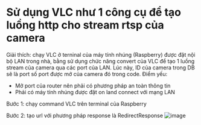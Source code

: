 # Sử dụng VLC như 1 công cụ để tạo luồng http cho stream rtsp của camera  

Giải thích: chạy VLC ở terninal của máy tính nhúng (Raspberry) được đặt nội bộ LAN trong nhà, bằng sử dụng chức năng convert của VLC để tạo 1 luồng stream của camera qua các port của LAN. Lúc này, ID của camera trong DB sẽ là port số port được mở của camera đó trong code.
Điểm yếu:  
  - Mở port của router nên phải có phương pháp an toàn thông tin
  - Phải có máy tính nhúng được đặt on land connect với mạng LAN  
  
Bước 1: chạy command VLC trên terminal của Raspberry

Bước 2: tạo url với phương pháp response là RedirectResponse
![image](https://github.com/nguyenlegialam/rtsp_to_http_vlc/assets/116132135/ddac3a8a-9af2-44c0-8525-181109adb98a)


